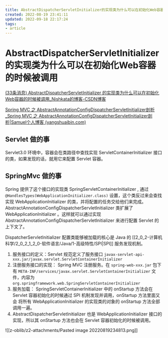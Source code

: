```yaml
---
title: AbstractDispatcherServletInitializer的实现类为什么可以在初始化Web容器的时候被调用
created: 2022-08-19 23:41:11
updated: 2022-09-18 22:17:24
tags: 
- article
---
```


# AbstractDispatcherServletInitializer的实现类为什么可以在初始化Web容器的时候被调用

[(33条消息) AbstractDispatcherServletInitializer 的实现类为什么可以在初始化Web容器的时候被调用_Nishkata的博客-CSDN博客](https://blog.csdn.net/Nishkata/article/details/125432352)

[Spring MVC 之 AbstractAnnotationConfigDispatcherServletInitializer剖析_Spring MVC 之 AbstractAnnotationConfigDispatcherServletInitializer剖析|Samuel个人博客 (yangshuaibin.com)](https://www.yangshuaibin.com/detail/392696)

## Servlet 做的事

Servlet3.0 环境中，容器会在类路径中查找实现 ServletContainerInitializer 接口的类，如果发现的话，就用它来配置 Servlet 容器。  

## SpringMvc 做的事

Spring 提供了这个接口的实现类 SpringServletContainerInitializer , 通过 `@HandlesTypes(WebApplicationInitializer.class)` 设置，这个类反过来会查找实现 WebApplicationInitializer 的类，并将配置的任务交给他们来完成。  
AbstractAnnotationConfigDispatcherServletInitializer 类扩展了 WebApplicationInitializer 。这样就可以通过实现 AbstractAnnotationConfigDispatcherServletInitializer 来进行配置 Servlet 的上下文了。

DispatcherServletInitializer 配置类能够被加载的核心是 Java 的 [[2_0_2-计算机科学/2_0_2_1_2_0-软件语言/Java/1-高级特性/SPI|SPI]] 服务发现机制。

1. 服务接口的定义：Servlet 规范定义了服务接口 `javax-servlet-api-xxx.jar/javax.servlet.ServletContainerInitializer`
2. 注册服务接口的实现： Spring MVC 注册服务。在 `spring-web-xxx.jar` 包下 有 `META-INF/services/javax.servlet.ServletContainerInitializer` 文件，内容为 `org.springframework.web.SpringServletContainerInitializer`
3. 服务加载： SpringServletContainerInitializer 中的 onStartup 方法会在 Servlet 容器初始化的时候通过 SPI 机制发现并调用，onStartup 方法里面又会 将所有 WebApplicationInitializer 的实现类的对象的 onStartup 方法全部调用一遍。
4. AbstractDispatcherServletInitializer 也是 WebApplicationInitializer 接口的实现，所以其 onStartup 方法也会在 Servlet 容器初始化的时候被调用。

![[z-oblib/z2-attachments/Pasted image 20220819234813.png]]
